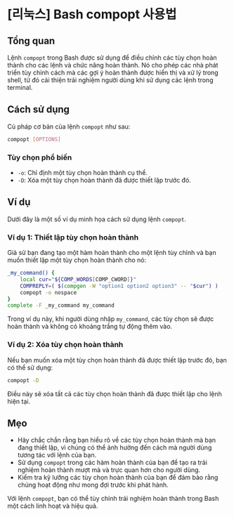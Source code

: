 # [리눅스] Bash compopt 사용법

## Tổng quan
Lệnh `compopt` trong Bash được sử dụng để điều chỉnh các tùy chọn hoàn thành cho các lệnh và chức năng hoàn thành. Nó cho phép các nhà phát triển tùy chỉnh cách mà các gợi ý hoàn thành được hiển thị và xử lý trong shell, từ đó cải thiện trải nghiệm người dùng khi sử dụng các lệnh trong terminal.

## Cách sử dụng
Cú pháp cơ bản của lệnh `compopt` như sau:

```bash
compopt [OPTIONS]
```

### Tùy chọn phổ biến
- `-o`: Chỉ định một tùy chọn hoàn thành cụ thể.
- `-D`: Xóa một tùy chọn hoàn thành đã được thiết lập trước đó.

## Ví dụ
Dưới đây là một số ví dụ minh họa cách sử dụng lệnh `compopt`.

### Ví dụ 1: Thiết lập tùy chọn hoàn thành
Giả sử bạn đang tạo một hàm hoàn thành cho một lệnh tùy chỉnh và bạn muốn thiết lập một tùy chọn hoàn thành cho nó:

```bash
_my_command() {
    local cur="${COMP_WORDS[COMP_CWORD]}"
    COMPREPLY=( $(compgen -W "option1 option2 option3" -- "$cur") )
    compopt -o nospace
}
complete -F _my_command my_command
```
Trong ví dụ này, khi người dùng nhập `my_command`, các tùy chọn sẽ được hoàn thành và không có khoảng trắng tự động thêm vào.

### Ví dụ 2: Xóa tùy chọn hoàn thành
Nếu bạn muốn xóa một tùy chọn hoàn thành đã được thiết lập trước đó, bạn có thể sử dụng:

```bash
compopt -D
```
Điều này sẽ xóa tất cả các tùy chọn hoàn thành đã được thiết lập cho lệnh hiện tại.

## Mẹo
- Hãy chắc chắn rằng bạn hiểu rõ về các tùy chọn hoàn thành mà bạn đang thiết lập, vì chúng có thể ảnh hưởng đến cách mà người dùng tương tác với lệnh của bạn.
- Sử dụng `compopt` trong các hàm hoàn thành của bạn để tạo ra trải nghiệm hoàn thành mượt mà và trực quan hơn cho người dùng.
- Kiểm tra kỹ lưỡng các tùy chọn hoàn thành của bạn để đảm bảo rằng chúng hoạt động như mong đợi trước khi phát hành.

Với lệnh `compopt`, bạn có thể tùy chỉnh trải nghiệm hoàn thành trong Bash một cách linh hoạt và hiệu quả.